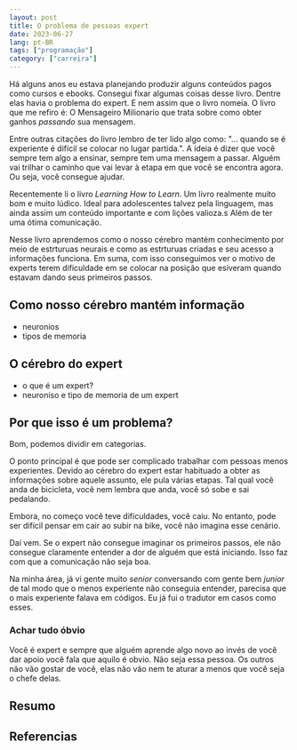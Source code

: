 ```yaml
---
layout: post
title: O problema de pessoas expert
date: 2023-06-27
lang: pt-BR
tags: ["programação"]
category: ["carreira"]
---
```


Há alguns anos eu estava planejando produzir alguns conteúdos pagos como cursos e ebooks. Consegui fixar algumas coisas
desse livro. Dentre elas havia o problema do expert. E nem assim que o livro nomeia. O livro que me refiro é:
O Mensageiro Milionario que trata sobre como obter ganhos _passando_ sua mensagem.

Entre outras citações do livro lembro de ter lido algo como: "... quando se é experiente é difícil se colocar no lugar partida.". A ideia é dizer que você sempre tem algo a ensinar, sempre tem uma mensagem a passar.
Alguém vai trilhar o caminho que vai levar à etapa em que você se encontra agora. Ou seja, você consegue ajudar.

Recentemente li o livro _Learning How to Learn_. Um livro realmente muito bom e muito lúdico. Ideal para adolescentes
talvez pela linguagem, mas ainda assim um conteúdo importante e com lições valioza.s Além de ter uma ótima comunicação.

Nesse livro aprendemos como o nosso cérebro mantém conhecimento por meio de estrturuas neurais e como as estrturuas
criadas e seu acesso a informações funciona. Em suma, com isso conseguimos ver o motivo de experts terem dificuldade em
se colocar na posição que esiveram quando estavam dando seus primeiros passos.

## Como nosso cérebro mantém informação
- neuronios
- tipos de memoria

## O cérebro do expert
- o que é um expert?
- neuroniso e tipo de memoria de um expert

## Por que isso é um problema?
Bom, podemos dividir em categorias.

O ponto principal é que pode ser complicado trabalhar com pessoas menos experientes. Devido ao cérebro do expert estar
habituado a obter as informações sobre aquele assunto, ele pula várias etapas. Tal qual você anda de bicicleta, você nem
lembra que anda, você só sobe e sai pedalando.

Embora, no começo você teve dificuldades, você caiu. No entanto, pode ser difícil pensar em cair ao subir na bike, você
não imagina esse cenário.

Daí vem. Se o expert não consegue imaginar os primeiros passos, ele não consegue claramente entender a dor de alguém que
está iniciando. Isso faz com que a comunicação não seja boa.

Na minha área, já vi gente muito _senior_ conversando com gente bem _junior_ de tal modo que o menos experiente não
conseguia entender, parecisa que o mais experiente falava em códigos. Eu já fui o tradutor em casos como esses.

### Achar tudo óbvio
Você é expert e sempre que alguém aprende algo novo ao invés de você dar apoio você fala que aquilo é obvio. Não seja
essa pessoa. Os outros não vão gostar de você, elas não vão nem te aturar a menos que você seja o chefe delas.

## Resumo

## Referencias
